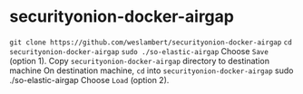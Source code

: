 # securityonion-docker-airgap

`git clone https://github.com/weslambert/securityonion-docker-airgap`
`cd securityonion-docker-airgap`
`sudo ./so-elastic-airgap`
Choose `Save` (option 1).
Copy `securityonion-docker-airgap` directory to destination machine
On destination machine, `cd` into `securityonion-docker-airgap`
sudo ./so-elastic-airgap
Choose `Load` (option 2).
